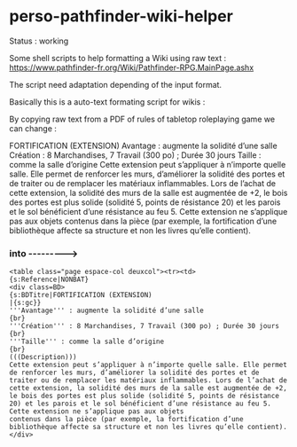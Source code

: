 # perso-pathfinder-wiki-helper
Status : working

Some shell scripts to help formatting a Wiki using raw text : https://www.pathfinder-fr.org/Wiki/Pathfinder-RPG.MainPage.ashx

The script need adaptation depending of the input format.

Basically this is a auto-text formating script for wikis :

By copying raw text from a PDF of rules of tabletop roleplaying game we can change :


FORTIFICATION (EXTENSION)
Avantage : augmente la solidité d’une salle
Création : 8 Marchandises, 7 Travail (300 po) ; Durée 30 jours
Taille : comme la salle d’origine
Cette extension peut s’appliquer à n’importe quelle salle. Elle permet de renforcer les murs, d’améliorer la solidité des portes et de traiter ou de remplacer les matériaux inflammables. Lors de l’achat de cette extension, la solidité des murs de la salle est augmentée de +2, le bois des portes est plus solide (solidité 5, points de résistance 20) et les parois et le sol bénéficient d’une résistance au feu 5. Cette extension ne s’applique pas aux objets
contenus dans la pièce (par exemple, la fortification d’une bibliothèque affecte sa structure et non les livres qu’elle contient).

### into --------->
```
<table class="page espace-col deuxcol"><tr><td>
{s:Reference|NONBAT}
<div class=BD>
{s:BDTitre|FORTIFICATION (EXTENSION)
|{s:gc}}
'''Avantage''' : augmente la solidité d’une salle
{br}
'''Création''' : 8 Marchandises, 7 Travail (300 po) ; Durée 30 jours
{br}
'''Taille''' : comme la salle d’origine
{br}
(((Description)))
Cette extension peut s’appliquer à n’importe quelle salle. Elle permet de renforcer les murs, d’améliorer la solidité des portes et de traiter ou de remplacer les matériaux inflammables. Lors de l’achat de cette extension, la solidité des murs de la salle est augmentée de +2, le bois des portes est plus solide (solidité 5, points de résistance 20) et les parois et le sol bénéficient d’une résistance au feu 5. Cette extension ne s’applique pas aux objets
contenus dans la pièce (par exemple, la fortification d’une bibliothèque affecte sa structure et non les livres qu’elle contient).
</div>
```
  


